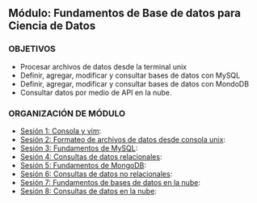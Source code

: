 ## Módulo: Fundamentos de Base de datos para Ciencia de Datos 

### OBJETIVOS
- Procesar archivos de datos desde la terminal unix
- Definir, agregar, modificar y consultar bases de datos con MySQL
- Definir, agregar, modificar y consultar bases de datos con MondoDB
- Consultar datos por medio de API en la nube.

### ORGANIZACIÓN DE MÓDULO

- [Sesión 1: Consola y vim](Sesion-01/): 
- [Sesión 2: Formateo de archivos de datos desde consola unix](Sesion-02/):
- [Sesión 3: Fundamentos de MySQL](Sesion-03/):
- [Sesión 4: Consultas de datos relacionales](Sesion-04/):
- [Sesión 5: Fundamentos de MongoDB](Sesion-05/): 
- [Sesión 6: Consultas de datos no relacionales](Sesion-06/):
- [Sesión 7: Fundamentos de bases de datos en la nube](Sesion-07/):
- [Sesión 8: Consultas de datos en la nube](Sesion-08/):

